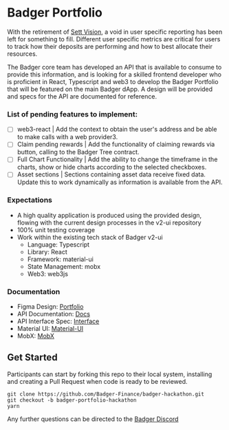 # Badger Portfolio 

With the retirement of [Sett Vision](https://sett.vision/), a void in user specific reporting has been left for something to fill.  Different user specific metrics are critical for users to track how their deposits are performing and how to best allocate their resources.

The Badger core team has developed an API that is available to consume to provide this information, and is looking for a skilled frontend developer who is proficient in React, Typescript and web3 to develop the Badger Portfolio that will be featured on the main Badger dApp. A design will be provided and specs for the API are documented for reference.

### List of pending features to implement:
- [ ] web3-react | Add the context to obtain the user's address and be able to make calls with a web provider3.
- [ ] Claim pending rewards | Add the functionality of claiming rewards via button, calling to the Badger Tree contract.
- [ ] Full Chart Functionality | Add the ability to change the timeframe in the charts, show or hide charts according to the selected checkboxes.
- [ ] Asset sections | Sections containing asset data receive fixed data. Update this to work dynamically as information is available from the API.

### Expectations
-	A high quality application is produced using the provided design, flowing with the current design processes in the v2-ui repository
-	100% unit testing coverage
-	Work within the existing tech stack of Badger v2-ui
	-	Language: Typescript
	-	Library: React
	-	Framework: material-ui
	-	State Management: mobx
	-	Web3: web3js

### Documentation
-	Figma Design: [Portfolio](https://www.figma.com/file/RkfjApAEdctYaKT3JgiH1M/Badger-Portfolio?node-id=0%3A1)
-	API Documentation: [Docs](https://docs.badger.finance)
-	API Interface Spec: [Interface](https://github.com/Badger-Finance/badger-api/blob/staging/src/accounts/interfaces/account.interface.ts)
-	Material UI: [Material-UI](https://material-ui.com/getting-started/installation/)
-	MobX: [MobX](https://mobx.js.org/README.html)

## Get Started

Participants can start by forking this repo to their local system, installing and creating a Pull Request when code is ready to be reviewed.

```
git clone https://github.com/Badger-Finance/badger-hackathon.git
git checkout -b badger-portfolio-hackathon
yarn
```

Any further questions can be directed to the [Badger Discord](https://discord.gg/ftKvatzSKA)
